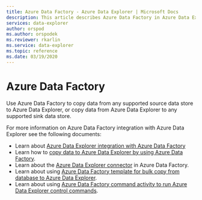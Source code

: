 ```yaml
---
title: Azure Data Factory - Azure Data Explorer | Microsoft Docs
description: This article describes Azure Data Factory in Azure Data Explorer.
services: data-explorer
author: orspod
ms.author: orspodek
ms.reviewer: rkarlin
ms.service: data-explorer
ms.topic: reference
ms.date: 03/19/2020
---
```

# Azure Data Factory

Use Azure Data Factory to copy data from any supported source data store to Azure Data Explorer, or copy data from Azure Data Explorer to any supported sink data store.

For more information on Azure Data Factory integration with Azure Data Explorer see the following documents:

* Learn about [Azure Data Explorer integration with Azure Data Factory](../../data-factory-integration.md) 
* Learn how to [copy data to Azure Data Explorer by using Azure Data Factory](../../data-factory-load-data.md).
* Learn about the [Azure Data Explorer connector](https://docs.microsoft.com/azure/data-factory/connector-azure-data-explorer) in Azure Data Factory.
* Learn about using [Azure Data Factory template for bulk copy from database to Azure Data Explorer](../../data-factory-template.md).
* Learn about using [Azure Data Factory command activity to run Azure Data Explorer control commands](../../data-factory-command-activity.md).
 